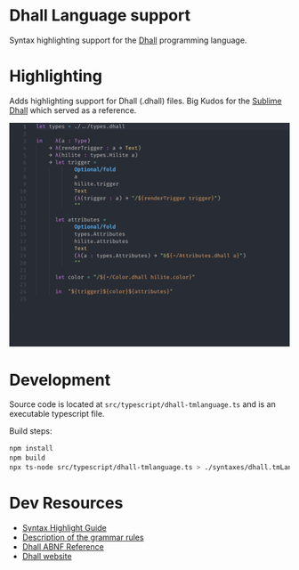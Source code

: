 # Dhall Language support 

Syntax highlighting support for the [Dhall](https://dhall-lang.org) programming language.


# Highlighting
Adds highlighting support for Dhall (.dhall) files.
Big Kudos for the [Sublime Dhall](https://github.com/SQbQxeKd3JHD8/SublimeDhall) which served as a reference.


![Screenshot Highlighting](https://github.com/PanAeon/vscode-language-dhall/raw/master/images/highlight-example.png?raw=true)

# Development
Source code is located at `src/typescript/dhall-tmlanguage.ts` and is an executable typescript file.

Build steps:

```bash
npm install
npm build
npx ts-node src/typescript/dhall-tmlanguage.ts > ./syntaxes/dhall.tmLanguage.json
```


# Dev Resources

* [Syntax Highlight Guide](https://code.visualstudio.com/api/language-extensions/syntax-highlight-guide)
* [Description of the grammar rules](https://macromates.com/manual/en/language_grammars)
* [Dhall ABNF Reference](https://github.com/dhall-lang/dhall-lang/blob/master/standard/dhall.abnf)
* [Dhall website](https://dhall-lang.org/)



